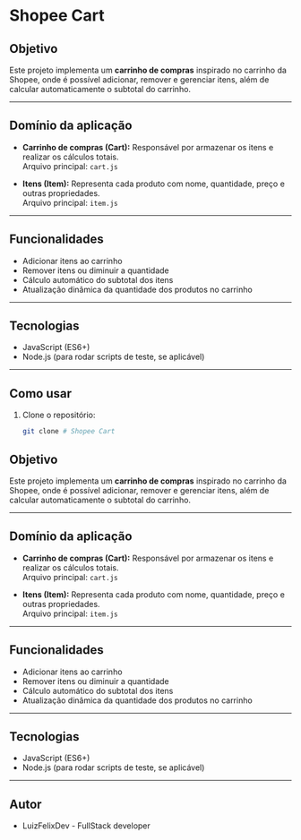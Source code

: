 # Shopee Cart

## Objetivo

Este projeto implementa um **carrinho de compras** inspirado no carrinho da Shopee, onde é possível adicionar, remover e gerenciar itens, além de calcular automaticamente o subtotal do carrinho.

---

## Domínio da aplicação

- **Carrinho de compras (Cart):** Responsável por armazenar os itens e realizar os cálculos totais.  
  Arquivo principal: `cart.js`

- **Itens (Item):** Representa cada produto com nome, quantidade, preço e outras propriedades.  
  Arquivo principal: `item.js`

---

## Funcionalidades

- Adicionar itens ao carrinho  
- Remover itens ou diminuir a quantidade  
- Cálculo automático do subtotal dos itens  
- Atualização dinâmica da quantidade dos produtos no carrinho  

---

## Tecnologias

- JavaScript (ES6+)  
- Node.js (para rodar scripts de teste, se aplicável)

---

## Como usar

1. Clone o repositório:  
   ```bash
   git clone # Shopee Cart

## Objetivo

Este projeto implementa um **carrinho de compras** inspirado no carrinho da Shopee, onde é possível adicionar, remover e gerenciar itens, além de calcular automaticamente o subtotal do carrinho.

---

## Domínio da aplicação

- **Carrinho de compras (Cart):** Responsável por armazenar os itens e realizar os cálculos totais.  
  Arquivo principal: `cart.js`

- **Itens (Item):** Representa cada produto com nome, quantidade, preço e outras propriedades.  
  Arquivo principal: `item.js`

---

## Funcionalidades

- Adicionar itens ao carrinho  
- Remover itens ou diminuir a quantidade  
- Cálculo automático do subtotal dos itens  
- Atualização dinâmica da quantidade dos produtos no carrinho  

---

## Tecnologias

- JavaScript (ES6+)  
- Node.js (para rodar scripts de teste, se aplicável)

---
## Autor 
- LuizFelixDev - FullStack developer 
